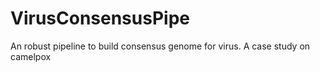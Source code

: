 # VirusConsensusPipe
An robust pipeline to build consensus genome for virus. 
A case study on camelpox
